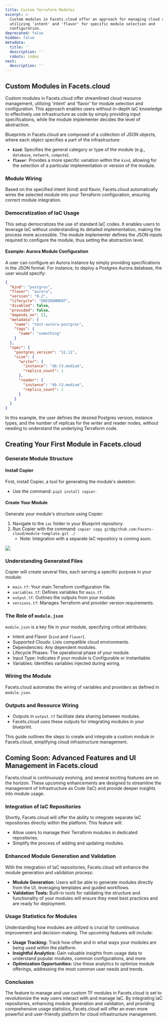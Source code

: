 ```yaml
---
title: Custom Terraform Modules
excerpt: >-
  Custom modules in Facets.cloud offer an approach for managing cloud resources,
  utilizing 'intent' and 'flavor' for specific module selection and
  configuration.
deprecated: false
hidden: false
metadata:
  title: ''
  description: ''
  robots: index
next:
  description: ''
---
```

## Custom Modules in Facets.cloud

Custom modules in Facets.cloud offer streamlined cloud resource management, utilizing 'intent' and 'flavor' for module selection and configuration. This approach enables users without in-depth IaC knowledge to effectively use infrastructure as code by simply providing input specifications, while the module implementer decides the level of abstraction.

Blueprints in Facets.cloud are composed of a collection of JSON objects, where each object specifies a part of the infrastructure:

* **`kind`**: Specifies the general category or type of the module (e.g., `database`, `network`, `compute`).
* **`flavor`**: Provides a more specific variation within the `kind`, allowing for the selection of a particular implementation or version of the module.

### Module Wiring

Based on the specified intent (kind) and flavor, Facets.cloud automatically wires the selected module into your Terraform configuration, ensuring correct module integration.

### Democratization of IaC Usage

This setup democratizes the use of standard IaC codes. It enables users to leverage IaC without understanding its detailed implementation, making the process more accessible. The module implementer defines the JSON inputs required to configure the module, thus setting the abstraction level.

#### Example: Aurora Module Configuration

A user can configure an Aurora instance by simply providing specifications in the JSON format. For instance, to deploy a Postgres Aurora database, the user would specify:

```json
{
  "kind": "postgres",
  "flavor": "aurora",
  "version": "0.2",
  "lifecycle": "ENVIRONMENT",
  "disabled": false,
  "provided": false,
  "depends_on": [],
  "metadata": {
    "name": "test-aurora-postgres",
    "tags": {
      "name": "something"
    }
  },
  "spec": {
    "postgres_version": "12.11",
    "size": {
      "writer": {
        "instance": "db.t3.medium",
        "replica_count": 1
      },
      "reader": {
        "instance": "db.t3.medium",
        "replica_count": 1
      }
    }
  }
}
```

In this example, the user defines the desired Postgres version, instance types, and the number of replicas for the writer and reader nodes, without needing to understand the underlying Terraform code.

## Creating Your First Module in Facets.cloud

### Generate Module Structure

#### Install Copier

First, install Copier, a tool for generating the module's skeleton:

* Use the command: `pip3 install copier`.

#### Create Your Module

Generate your module's structure using Copier:

1. Navigate to the `iac` folder in your Blueprint repository.
2. Run Copier with the command: `copier copy git@github.com:Facets-cloud/module-template.git ./`
   * Note: Integration with a separate IaC repository is coming soon.

![](https://user-images.githubusercontent.com/108784231/234993721-511e0397-8407-43a9-b262-6df22475a283.gif)

### Understanding Generated Files

Copier will create several files, each serving a specific purpose in your module:

* `main.tf`: Your main Terraform configuration file.
* `variables.tf`: Defines variables for `main.tf`.
* `output.tf`: Outlines the outputs from your module.
* `versions.tf`: Manages Terraform and provider version requirements.

### The Role of `module.json`

`module.json` is a key file in your module, specifying critical attributes:

* Intent and Flavor (`kind` and `flavor`).
* Supported Clouds: Lists compatible cloud environments.
* Dependencies: Any dependent modules.
* Lifecycle Phases: The operational phase of your module.
* Input Type: Indicates if your module is Configurable or Instantiable.
* Variables: Identifies variables injected during wiring.

### Wiring the Module

Facets.cloud automates the wiring of variables and providers as defined in `module.json`.

### Outputs and Resource Wiring

* Outputs in `output.tf` facilitate data sharing between modules.
* Facets.cloud uses these outputs for integrating modules in your blueprint.

This guide outlines the steps to create and integrate a custom module in Facets.cloud, simplifying cloud infrastructure management.

## Coming Soon: Advanced Features and UI Management in Facets.cloud

Facets.cloud is continuously evolving, and several exciting features are on the horizon. These upcoming enhancements are designed to streamline the management of Infrastructure as Code (IaC) and provide deeper insights into module usage.

### Integration of IaC Repositories

Shortly, Facets.cloud will offer the ability to integrate separate IaC repositories directly within the platform. This feature will:

* Allow users to manage their Terraform modules in dedicated repositories.
* Simplify the process of adding and updating modules.

### Enhanced Module Generation and Validation

With the integration of IaC repositories, Facets.cloud will enhance the module generation and validation process:

* **Module Generation:** Users will be able to generate modules directly from the UI, leveraging templates and guided workflows.
* **Validation Tools:** Built-in tools for validating the structure and functionality of your modules will ensure they meet best practices and are ready for deployment.

### Usage Statistics for Modules

Understanding how modules are utilized is crucial for continuous improvement and decision-making. The upcoming features will include:

* **Usage Tracking:** Track how often and in what ways your modules are being used within the platform.
* **Insightful Analytics:** Gain valuable insights from usage data to understand popular modules, common configurations, and more.
* **Optimization Opportunities:** Use these analytics to optimize module offerings, addressing the most common user needs and trends.

### Conclusion

The feature to manage and use custom TF modules in Facets.cloud is set to revolutionize the way users interact with and manage IaC. By integrating IaC repositories, enhancing module generation and validation, and providing comprehensive usage statistics, Facets.cloud will offer an even more powerful and user-friendly platform for cloud infrastructure management.
